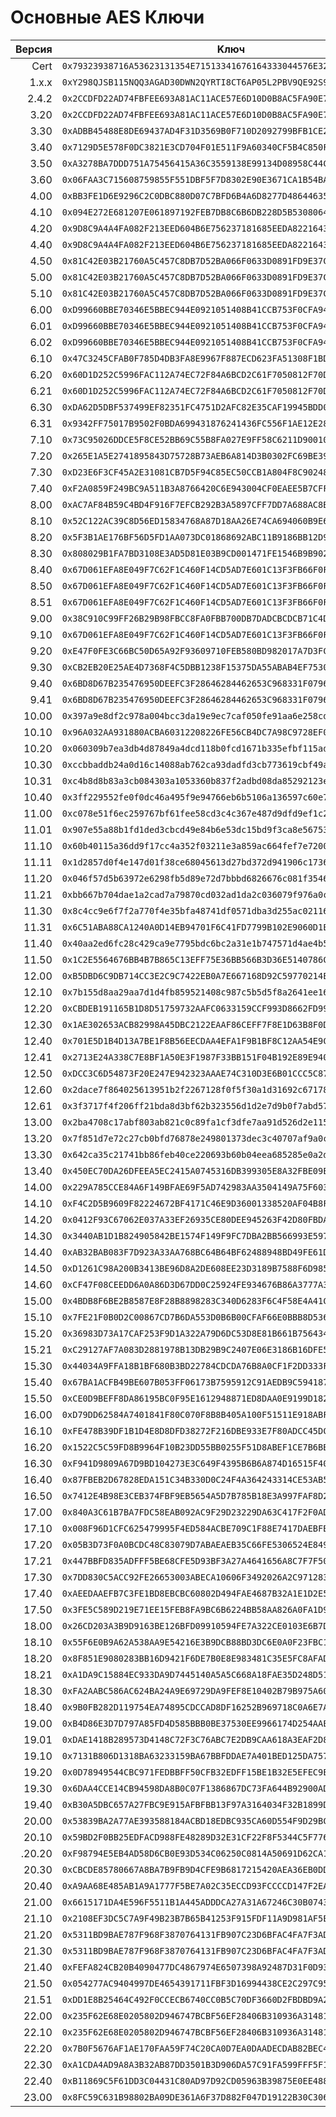 # Основные AES Ключи
Версия | Kлюч
---:|---
Cert | `0x79323938716A53623131354E71513341676164333044576E3251597254493843`
1.x.x | `0xY298QJSB115NQQ3AGAD30DWN2QYRTI8CT6AP05L2PBV9QE92S94PDOVCCY06A38L`
2.4.2 | `0x2CCDFD22AD74FBFEE693A81AC11ACE57E6D10D0B8AC5FA90E793A130BC540ED4`
3.20 | `0x2CCDFD22AD74FBFEE693A81AC11ACE57E6D10D0B8AC5FA90E793A130BC540ED4`
3.30 | `0xADBB45488E8DE69437AD4F31D3569B0F710D2092799BFB1CE21D5CF9744097C3`
3.40 | `0x7129D5E578F0DC3821E3CD704F01E511F9A60340CF5B4C850F3B0B6B5E80D0B9`
3.50 | `0xA3278BA7DDD751A75456415A36C3559138E99134D08958C44C2FD29E4BBF342B`
3.60 | `0x06FAA3C715608759855F551DBF5F7D8302E90E3671CA1B54BAB55FB3E0890BE5`
4.00 | `0xBB3FE1D6E9296C2C0DBC880D07C7BFD6B4A6D8277D486446353B079B790CC434`
4.10 | `0x094E272E681207E061897192FEB7DB8C6B6DB228D5B53080645348C18B8FB5D7`
4.20 | `0x9D8C9A4A4FA082F213EED604B6E756237181685EEDA82216437617D7AA5231AF`
4.40 | `0x9D8C9A4A4FA082F213EED604B6E756237181685EEDA82216437617D7AA5231AF`
4.50 | `0x81C42E03B21760A5C457C8DB7D52BA066F0633D0891FD9E37CF118F27687924A`
5.00 | `0x81C42E03B21760A5C457C8DB7D52BA066F0633D0891FD9E37CF118F27687924A`
5.10 | `0x81C42E03B21760A5C457C8DB7D52BA066F0633D0891FD9E37CF118F27687924A`
6.00 | `0xD99660BBE70346E5BBEC944E0921051408B41CCB753F0CFA945A0F941C333E3B`
6.01 | `0xD99660BBE70346E5BBEC944E0921051408B41CCB753F0CFA945A0F941C333E3B`
6.02 | `0xD99660BBE70346E5BBEC944E0921051408B41CCB753F0CFA945A0F941C333E3B`
6.10 | `0x47C3245CFAB0F785D4DB3FA8E9967F887ECD623FA51308F1BD6BDB58FCFC6583`
6.20 | `0x60D1D252C5996FAC112A74EC72F84A6BCD2C61F7050812F70D0928B41A3D682A`
6.21 | `0x60D1D252C5996FAC112A74EC72F84A6BCD2C61F7050812F70D0928B41A3D682A`
6.30 | `0xDA62D5DBF537499EF82351FC4751D2AFC82E35CAF19945BDD02E3C6BB9462491`
6.31 | `0x9342FF75017B9502F0BDA699431876241436FC556F1AE12E285E96D143FC8BDC`
7.10 | `0x73C95026DDCE5F8CE52BB69C55B8FA027E9FF58C6211D9001095AAC2ABDE6714`
7.20 | `0x265E1A5E2741895843D75728B73AEB6A814D3B0302FC69BE39BB3F408B9B54E6`
7.30 | `0xD23E6F3CF45A2E31081CB7D5F94C85EC50CCB1A804F8C90248F72FA3896912E4`
7.40 | `0xF2A0859F249BC9A511B3A8766420C6E943004CF0EAEE5B7CFFDB8F10953E994F`
8.00 | `0xAC7AF84B59C4BD4F916F7EFCB292B3A5897CFF7DD7A688AC8B3791A4EDF32E7B`
8.10 | `0x52C122AC39C8D56ED15834768A87D18AA26E74CA694060B9E6BCC1C39C0852FA`
8.20 | `0x5F3B1AE176BF56D5FD1AA073DC01868692ABC11B9186BB12D9235072BBAEE8E2`
8.30 | `0x808029B1FA7BD3108E3AD5D81E03B9CD001471FE1546B9B902A52113E3C01CEE`
8.40 | `0x67D061EFA8E049F7C62F1C460F14CD5AD7E601C13F3FB66F0FB090B72B721ACC`
8.50 | `0x67D061EFA8E049F7C62F1C460F14CD5AD7E601C13F3FB66F0FB090B72B721ACC`
8.51 | `0x67D061EFA8E049F7C62F1C460F14CD5AD7E601C13F3FB66F0FB090B72B721ACC`
9.00 | `0x38C910C99FF26B29B98FBCC8FA0FBB700DB7DADCBCDCB71C4D443A047B7280CE`
9.10 | `0x67D061EFA8E049F7C62F1C460F14CD5AD7E601C13F3FB66F0FB090B72B721ACC`
9.20 | `0xE47F0FE3C66BC50D65A92F93609710FEB580BD982017A7D3FC6DE7872197E0CA`
9.30 | `0xCB2EB20E25AE4D7368F4C5DBB1238F15375DA55ABAB4EF75305265E2AD294BAC`
9.40 | `0x6BD8D67B235476950DEEFC3F28646284462653C968331F0796C155A882DABB8A`
9.41 | `0x6BD8D67B235476950DEEFC3F28646284462653C968331F0796C155A882DABB8A`
10.00 | `0x397a9e8df2c978a004bcc3da19e9ec7caf050fe91aa6e258cd5e24d83ff43e1a`
10.10 | `0x96A032AA931880ACBA60312208226FE56CB4DC7A98C9728EF0C995FB6DD7B5A6`
10.20 | `0x060309b7ea3db4d87849a4dcd118b0fcd1671b335efbf115ada26ead22c8ac0c`
10.30 | `0xccbbaddb24a0d16c14088ab762ca93dadfd3cb773619cbf49a05a3bcc5ad920d`
10.31 | `0xc4b8d8b83a3cb084303a1053360b837f2adbd08da85292123ec01eedea054120`
10.40 | `0x3ff229552fe0f0dc46a495f9e94766eb6b5106a136597c60e7132f413b7c016e`
11.00 | `0xc078e51f6ec259767bf61fee58cd3c4c367e487d9dfd9ef1c2d504bbc97360ee`
11.01 | `0x907e55a88b1fd1ded3cbcd49e84b6e53dc15bd9f3ca8e5675379b8dc34d6b67b`
11.10 | `0x60b40115a36dd9f17cc4a352f03211e3a859ac664fef7e7200930f849fd8a980`
11.11 | `0x1d2857d0f4e147d01f38ce68045613d27bd372d941906c1736128179c2ea1798`
11.20 | `0x046f57d5b63972e6298fb5d89e72d7bbbd6826676c081f3546b8e2e403a672e7`
11.21 | `0xbb667b704dae1a2cad7a79870cd032ad1da2c036079f976a0c373d18d85f5378`
11.30 | `0x8c4cc9e6f7f2a770f4e35bfa48741df0571dba3d255ac021168721d0d8188647`
11.31 | `0x6C51ABA88CA1240A0D14EB94701F6C41FD7799B102E9060D1E6C316993196FDF`
11.40 | `0x40aa2ed6fc28c429ca9e7795bdc6bc2a31e1b747571d4ae4b598943690cba264`
11.50 | `0x1C2E5564676BB4B7B865C13EFF75E36BB566B3D36E5140786C9E602C33823C3F`
12.00 | `0xB5DBD6C9DB714CC3E2C9C7422EB0A7E667168D92C59770214EC6ABC68D8C2D3E`
12.10 | `0x7b155d8aa29aa7d1d4fb859521408c987c5b5d5f8a2641ee16f9ba256df64fc8`
12.20 | `0xCBDEB191165B1D8D51759732AAFC0633159CCF993D8662FD99D56F9C3F3F7401`
12.30 | `0x1AE302653ACB82998A45DBC2122EAAF86CEFF7F8E1D63B8F0D96562843BC28E9`
12.40 | `0x701E5D1B4D13A7BE1F8B56EECDAA4EFA1F9B1BF8C12AA54E9C57A39A3590B61F`
12.41 | `0x2713E24A338C7E8BF1A50E3F1987F33BB151F04B192E89E940A623AB34F8502F`
12.50 | `0xDCC3C6D54873F20E247E942323AAAE74C310D3E6B01CCC5C87D3B0563F3EBC0C`
12.60 | `0x2dace7f864025613951b2f2267128f0f5f30a1d31692c67178439ad109cec935`
12.61 | `0x3f3717f4f206ff21bda8d3bf62b323556d1d2e7d9b0f7abd572d3cfe5b569fac`
13.00 | `0x2ba4708c17abf803ab821c0c89fa1cf3dfe7aa91d526d2e11526bc1ac4e34d13`
13.20 | `0x7f851d7e72c27cb0bfd76878e249801373dec3c40707af9a0c93fd7fc5153dbf`
13.30 | `0x642ca35c21741bb86feb40ce220693b60b04eea685285e0a2d553d4631fd2aec`
13.40 | `0x450EC70DA26DFEEA5EC2415A0745316DB399305E8A32FBE09E57B1FCC4BD771D`
14.00 | `0x229A785CCE84A6F149BFAE69F5AD742983AA3504149A75F60313A1296B917763`
14.10 | `0xF4C2D5B9609F82224672BF4171C46E9D36001338520AF04B8F95593562D5CC9D`
14.20 | `0x0412F93C67062E037A33EF26935CE80DEE945263F42D80FBDA0AB6A51B1D2805`
14.30 | `0x3440AB1D1B824905842BE1574F149F9FC7DBA2BB566993E597402B4715A28BD5`
14.40 | `0xAB32BAB083F7D923A33AA768BC64B64BF62488948BD49FE61D95343492252558`
14.50 | `0xD1261C98A200B3413BE96D8A2DE608EE23D3189B7588F6D9851B9E7E14C3B6CF`
14.60 | `0xCF47F08CEEDD6A0A86D3D67DD0C25924FE934676B86A3777A36B7E353EB35C09`
15.00 | `0x4BDB8F6BE2B8587E8F28B8898283C340D6283F6C4F58E4A41C3066D39E4637C2`
15.10 | `0x7FE21F0B0D2C00867CD7B6DA553D0B6B00CFAF66E0BBB8D5365672AFB442E8EE`
15.20 | `0x36983D73A17CAF253F9D1A322A79D6DC53D8E81B661B7564343F41D4835275D5`
15.21 | `0xC29127AF7A083D2881978B13DB29B9C2407E06E3186B16DFE55ADBF93E8C3252`
15.30 | `0x44034A9FFA18B1BF680B3BD22784CDCDA76B8A0CF1F2DD333FA0B7C0A5BD92A0`
15.40 | `0x67BA1ACFB49BE607B053FF06173B7595912C91AEDB9C59418713823FE335FBA4`
15.50 | `0xCE0D9BEFF8DA86195BC0F95E1612948871ED8DAA0E9199D18272F5C80853156A`
16.00 | `0xD79DD62584A7401841F80C070F8B8B405A100F51511E918ABF4EF2BB981BCA0A`
16.10 | `0xFE478B39DF1B1D4E8D8DFD38272F216DBE933E7F80ADCC45DC4108D70428F37D`
16.20 | `0x1522C5C59FD8B9964F10B23DD55BB0255F51D8ABEF1CE7B6BBBBE3239AE18929`
16.30 | `0xF941D9809A67D9BD104273E3C649F4395B6B6A874D16515F404B50D6A9FFA5A4`
16.40 | `0x87FBEB2D67828EDA151C34B330D0C24F4A364243314CE53AB52475490D6CE142`
16.50 | `0x7412E4B98E3CEB374FBF9EB5654A5D7B785B18E3A997FAF8D22EFEEA00DF851E`
17.00 | `0x840A3C61B7BA7FDC58EAB092AC9F29D23229DA63C417F2F0ADD69F30F1B6980D`
17.10 | `0x008F96D1CFC625479995F4ED584ACBE709C1F88E7417DAEBFB192C767F7AC84D`
17.20 | `0x05B3D73F0A0BCDC48C83079D7ABAEAEB35C66FE5306524E84936AD3769A069FB`
17.21 | `0x447BBFD835ADFFF5BE68CFE5D93BF3A27A4641656A8C7F7F5051104F6C73E25E`
17.30 | `0x7DD830C5ACC92FE26653003ABECA10606F3492026A2C971283B2FA6B42DE8422`
17.40 | `0xAEEDAAEFB7C3FE1BD8EBCBC60802D494FAE4687B32A1E1D2E58D719372187381`
17.50 | `0x3FE5C589D219E71EE15FEB8FA9BC6B6224BB58AA826A0FA1D997D92E0D8DB23A`
18.00 | `0x26CD203A3B9D9163BE126BFD09910594FE7A322CE0103E6B7DD8EEAD494AC023`
18.10 | `0x55F6E0B9A62A538AA9E54216E3B9DCB88BD3DC6E0A0F23FBC1BC362183AD11B2`
18.20 | `0x8F851E9080283BB16D9421F6DE7B0E8E983481C35E5FC8AFADB02BA4CB9B59B9`
18.21 | `0xA1DA9C15884EC933DA9D7445140A5A5C668A18FAE35D248D5119254DB4EDA406`
18.30 | `0xFA2AABC586AC624BA24A9E69729DA9FEF8E10402B79B975A6081A561FE26C555`
18.40 | `0x9B0FB282D119754EA74895CDCCAD8DF16252B969718C0A6E7AE74C0F21080F24`
19.00 | `0xB4D86E3D7D797A85FD4D585BBB0BE37530EE9966174D254AAE2C55317B40CFFA`
19.01 | `0xDAE1418B289573D4148C72F3C76ABC7E2DB9CAA618A3EAF2D8580EB3A1BB7A63`
19.10 | `0x7131B806D1318BA63233159BA67BBFDDAE7A401BED125DA75766221A602ACABA`
19.20 | `0x0D78949544CBC971FEDBBFF50CFB32EDFF15BE1B32E5EFEC9E2EAF6656747C83`
19.30 | `0x6DAA4CCE14CB94598DA8B0C07F1386867DC73FA644B92900ADCEF89F26D159DC`
19.40 | `0xB30A5DBC657A27FBC9E915AFBFBB13F97A3164034F32B1899DEA714CD979E8C3`
20.00 | `0x53839BA2A77AE393588184ACBD18EDBC935CA60D554F9D29BC3F135E426C4A6F`
20.10 | `0x59BD2F0BB25EDFACD988FE48289D32E31CF22F8F5344C5F7769089ED7355473C`
.20.20 | `0xF98794E5EB4AD58D6CB0E93D534C06250C0814A50691D62CA1ABAFB2E7BD718F`
20.30 | `0xCBCDE85780667A8BA7B9FB9D4CFE9B6817215420AEA36EB0DD4CFD2EE9513359`
20.40 | `0xA9AA68E485AB1A9A1777F5BE7A02C35ECCD93FCCCCD147F2EA67BA2DA7D35430`
21.00 | `0x6615171DA4E596F5511B1A445ADDDCA27A31A67246C30B0743F5739E7670D699`
21.10 | `0x2108EF3DC5C7A9F49B23B7B65B41253F915FDF11A9D981AF5EF86F6330C00219`
21.20 | `0x5311BD9BAE787F968F3870764131FB907C23D6BFAC4FA7F3AD4F2BF599CC5842`
21.30 | `0x5311BD9BAE787F968F3870764131FB907C23D6BFAC4FA7F3AD4F2BF599CC5842`
21.40 | `0xFEFA824CB20B4090477DC4867974E6507398A92487D31F0D9325BA0A0B63E544`
21.50 | `0x054277AC9404997DE4654391711FBF3D16994438CE2C297C95CD109D48E2CD6E`
21.51 | `0xDD1E8B25464C492F0CCECB6740CC0B5C70DF3660D2FBDBD9A23C994256872EB9`
22.00 | `0x235F62E68E0205802D946747BCBF56EF28406B310936A31481D9DA94F28C4F76`
22.10 | `0x235F62E68E0205802D946747BCBF56EF28406B310936A31481D9DA94F28C4F76`
22.20 | `0x7B0F5676AF1AE170FAA59F74C20CA0D7EA0DAADECDAB82BEC4FC29D7DB7FE649`
22.30 | `0xA1CDA4AD9A8A3B32AB87DD3501B3D906DA57C91FA599FFF5F15A35F3416DCF3C`
22.40 | `0xB11869C5F61DD3C04431C80AD97D92CD05963B39875E0EE488C247D54722F73C`
23.00 | `0x8FC59C631B98802BA09DE361A6F37D882F047D19122B30C30673233129F79F1A`